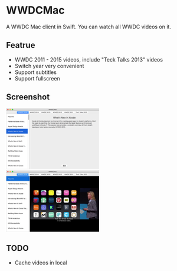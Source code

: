 # WWDCMac

A WWDC Mac client in Swift. You can watch all WWDC videos on it.

## Featrue
* WWDC 2011 - 2015 videos, include "Teck Talks 2013" videos
* Switch year very convenient
* Support subtitles
* Support fullscreen

## Screenshot
<img style="width: 50%; height: 50%;" src="screenshot1.png" />
<img style="width: 50%; height: 50%;" src="screenshot2.png" />

## TODO
* Cache videos in local